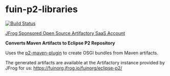 fuin-p2-libraries
=================

[![Build Status](https://fuin-org.ci.cloudbees.com/job/utils4j/badge/icon)](https://fuin-org.ci.cloudbees.com/job/utils4j/)

<a href="https://www.jfrog.com/blog/jfrog-artifactory-saas-google-cloud-platform-gcp/">JFrog Sponsored Open Source Artifactory SaaS Account</a>

**Converts Maven Artifacts to Eclipse P2 Repository**

Uses the [p2-maven-plugin](https://github.com/reficio/p2-maven-plugin "P2 Maven Plugin") to create OSGI bundles from Maven artifacts.
 
The generated artifacts are available at the Artifactory instance provided by JFrog for us: https://fuinorg.jfrog.io/fuinorg/eclipse-p2/
